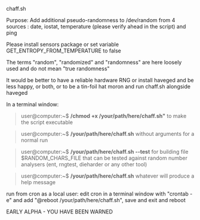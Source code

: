chaff.sh

Purpose: Add additional pseudo-randomness to /dev/random from 4 sources : date, iostat, temperature (please verify ahead in the script) and ping

Please install sensors package or set variable GET_ENTROPY_FROM_TEMPERATURE to false

The terms "random", "randomized" and "randomness" are here loosely used and do not mean "true randomness"

It would be better to have a reliable hardware RNG or install haveged and be less happy, or both, or to be a tin-foil hat moron and run chaff.sh alongside haveged

In a terminal window: 

>user@computer:~$ **/chmod +x /your/path/here/chaff.sh"** to make the script executable

>user@computer:~$ **/your/path/here/chaff.sh** without arguments for a normal run

>user@computer:~$ **/your/path/here/chaff.sh --test** for building file $RANDOM_CHARS_FILE that can be tested against random number analysers (ent, rngtest, dieharder or any other tool)

>user@computer:~$ **/your/path/here/chaff.sh**  whatever will produce a help message

run from cron as a local user: edit cron in a terminal window with "crontab -e" and add "@reboot /your/path/here/chaff.sh", save and exit and reboot

EARLY ALPHA - YOU HAVE BEEN WARNED
